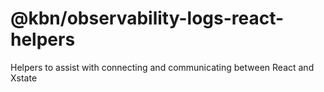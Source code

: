 # @kbn/observability-logs-react-helpers

Helpers to assist with connecting and communicating between React and Xstate
